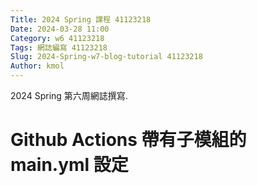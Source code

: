 ```yaml
---
Title: 2024 Spring 課程 41123218
Date: 2024-03-28 11:00
Category: w6 41123218
Tags: 網誌編寫 41123218
Slug: 2024-Spring-w7-blog-tutorial 41123218
Author: kmol
---
```


2024 Spring 第六周網誌撰寫.

<!-- PELICAN_END_SUMMARY -->

# Github Actions 帶有子模組的 main.yml 設定